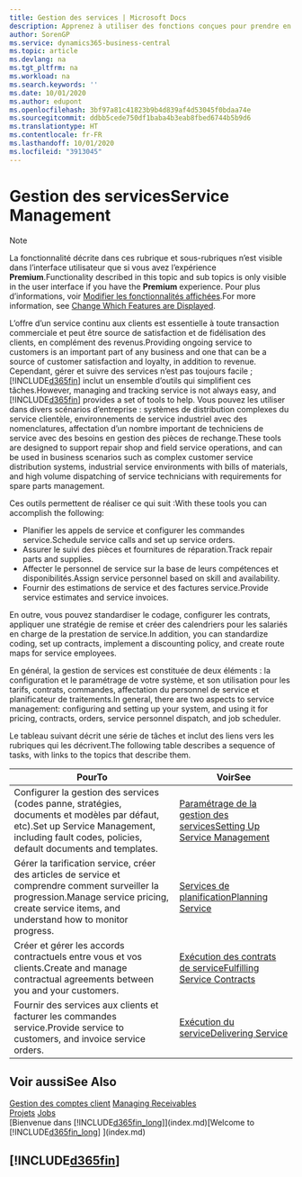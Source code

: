```yaml
---
title: Gestion des services | Microsoft Docs
description: Apprenez à utiliser des fonctions conçues pour prendre en charge les opérations de l’atelier de réparation et du service clientèle.
author: SorenGP
ms.service: dynamics365-business-central
ms.topic: article
ms.devlang: na
ms.tgt_pltfrm: na
ms.workload: na
ms.search.keywords: ''
ms.date: 10/01/2020
ms.author: edupont
ms.openlocfilehash: 3bf97a81c41823b9b4d839af4d53045f0bdaa74e
ms.sourcegitcommit: ddbb5cede750df1baba4b3eab8fbed6744b5b9d6
ms.translationtype: HT
ms.contentlocale: fr-FR
ms.lasthandoff: 10/01/2020
ms.locfileid: "3913045"
---
```

# <a name="service-management"></a><span data-ttu-id="913cf-103">Gestion des services</span><span class="sxs-lookup"><span data-stu-id="913cf-103">Service Management</span></span>
> [!NOTE]
> <span data-ttu-id="913cf-104">La fonctionnalité décrite dans ces rubrique et sous-rubriques n’est visible dans l’interface utilisateur que si vous avez l’expérience **Premium**.</span><span class="sxs-lookup"><span data-stu-id="913cf-104">Functionality described in this topic and sub topics is only visible in the user interface if you have the **Premium** experience.</span></span> <span data-ttu-id="913cf-105">Pour plus d’informations, voir [Modifier les fonctionnalités affichées](ui-experiences.md).</span><span class="sxs-lookup"><span data-stu-id="913cf-105">For more information, see [Change Which Features are Displayed](ui-experiences.md).</span></span>

<span data-ttu-id="913cf-106">L’offre d’un service continu aux clients est essentielle à toute transaction commerciale et peut être source de satisfaction et de fidélisation des clients, en complément des revenus.</span><span class="sxs-lookup"><span data-stu-id="913cf-106">Providing ongoing service to customers is an important part of any business and one that can be a source of customer satisfaction and loyalty, in addition to revenue.</span></span> <span data-ttu-id="913cf-107">Cependant, gérer et suivre des services n’est pas toujours facile ; [!INCLUDE[d365fin](includes/d365fin_md.md)] inclut un ensemble d’outils qui simplifient ces tâches.</span><span class="sxs-lookup"><span data-stu-id="913cf-107">However, managing and tracking service is not always easy, and [!INCLUDE[d365fin](includes/d365fin_md.md)] provides a set of tools to help.</span></span> <span data-ttu-id="913cf-108">Vous pouvez les utiliser dans divers scénarios d’entreprise : systèmes de distribution complexes du service clientèle, environnements de service industriel avec des nomenclatures, affectation d’un nombre important de techniciens de service avec des besoins en gestion des pièces de rechange.</span><span class="sxs-lookup"><span data-stu-id="913cf-108">These tools are designed to support repair shop and field service operations, and can be used in business scenarios such as complex customer service distribution systems, industrial service environments with bills of materials, and high volume dispatching of service technicians with requirements for spare parts management.</span></span>  

 <span data-ttu-id="913cf-109">Ces outils permettent de réaliser ce qui suit :</span><span class="sxs-lookup"><span data-stu-id="913cf-109">With these tools you can accomplish the following:</span></span>  

* <span data-ttu-id="913cf-110">Planifier les appels de service et configurer les commandes service.</span><span class="sxs-lookup"><span data-stu-id="913cf-110">Schedule service calls and set up service orders.</span></span>  
* <span data-ttu-id="913cf-111">Assurer le suivi des pièces et fournitures de réparation.</span><span class="sxs-lookup"><span data-stu-id="913cf-111">Track repair parts and supplies.</span></span>  
* <span data-ttu-id="913cf-112">Affecter le personnel de service sur la base de leurs compétences et disponibilités.</span><span class="sxs-lookup"><span data-stu-id="913cf-112">Assign service personnel based on skill and availability.</span></span>  
* <span data-ttu-id="913cf-113">Fournir des estimations de service et des factures service.</span><span class="sxs-lookup"><span data-stu-id="913cf-113">Provide service estimates and service invoices.</span></span>  

<span data-ttu-id="913cf-114">En outre, vous pouvez standardiser le codage, configurer les contrats, appliquer une stratégie de remise et créer des calendriers pour les salariés en charge de la prestation de service.</span><span class="sxs-lookup"><span data-stu-id="913cf-114">In addition, you can standardize coding, set up contracts, implement a discounting policy, and create route maps for service employees.</span></span>  

<span data-ttu-id="913cf-115">En général, la gestion de services est constituée de deux éléments : la configuration et le paramétrage de votre système, et son utilisation pour les tarifs, contrats, commandes, affectation du personnel de service et planificateur de traitements.</span><span class="sxs-lookup"><span data-stu-id="913cf-115">In general, there are two aspects to service management: configuring and setting up your system, and using it for pricing, contracts, orders, service personnel dispatch, and job scheduler.</span></span>  

<span data-ttu-id="913cf-116">Le tableau suivant décrit une série de tâches et inclut des liens vers les rubriques qui les décrivent.</span><span class="sxs-lookup"><span data-stu-id="913cf-116">The following table describes a sequence of tasks, with links to the topics that describe them.</span></span>   

|<span data-ttu-id="913cf-117">**Pour**</span><span class="sxs-lookup"><span data-stu-id="913cf-117">**To**</span></span>|<span data-ttu-id="913cf-118">**Voir**</span><span class="sxs-lookup"><span data-stu-id="913cf-118">**See**</span></span>|  
|------------|-------------|  
|<span data-ttu-id="913cf-119">Configurer la gestion des services (codes panne, stratégies, documents et modèles par défaut, etc).</span><span class="sxs-lookup"><span data-stu-id="913cf-119">Set up Service Management, including fault codes, policies, default documents and templates.</span></span>|[<span data-ttu-id="913cf-120">Paramétrage de la gestion des services</span><span class="sxs-lookup"><span data-stu-id="913cf-120">Setting Up Service Management</span></span>](service-setup-service.md)|  
|<span data-ttu-id="913cf-121">Gérer la tarification service, créer des articles de service et comprendre comment surveiller la progression.</span><span class="sxs-lookup"><span data-stu-id="913cf-121">Manage service pricing, create service items, and understand how to monitor progress.</span></span>|[<span data-ttu-id="913cf-122">Services de planification</span><span class="sxs-lookup"><span data-stu-id="913cf-122">Planning Service</span></span>](service-plan-service.md)|  
|<span data-ttu-id="913cf-123">Créer et gérer les accords contractuels entre vous et vos clients.</span><span class="sxs-lookup"><span data-stu-id="913cf-123">Create and manage contractual agreements between you and your customers.</span></span>|[<span data-ttu-id="913cf-124">Exécution des contrats de service</span><span class="sxs-lookup"><span data-stu-id="913cf-124">Fulfilling Service Contracts</span></span>](service-fulfill-service-contracts.md)|  
|<span data-ttu-id="913cf-125">Fournir des services aux clients et facturer les commandes service.</span><span class="sxs-lookup"><span data-stu-id="913cf-125">Provide service to customers, and invoice service orders.</span></span>|[<span data-ttu-id="913cf-126">Exécution du service</span><span class="sxs-lookup"><span data-stu-id="913cf-126">Delivering Service</span></span>](service-deliver-service.md)|  

## <a name="see-also"></a><span data-ttu-id="913cf-127">Voir aussi</span><span class="sxs-lookup"><span data-stu-id="913cf-127">See Also</span></span>  
<span data-ttu-id="913cf-128">[Gestion des comptes client](receivables-manage-receivables.md) </span><span class="sxs-lookup"><span data-stu-id="913cf-128">[Managing Receivables](receivables-manage-receivables.md) </span></span>  
<span data-ttu-id="913cf-129">[Projets](projects-how-create-jobs.md) </span><span class="sxs-lookup"><span data-stu-id="913cf-129">[Jobs](projects-how-create-jobs.md) </span></span>  
<span data-ttu-id="913cf-130">[Bienvenue dans [!INCLUDE[d365fin_long](includes/d365fin_long_md.md)]](index.md)</span><span class="sxs-lookup"><span data-stu-id="913cf-130">[Welcome to [!INCLUDE[d365fin_long](includes/d365fin_long_md.md)] ](index.md)</span></span>

## [!INCLUDE[d365fin](includes/free_trial_md.md)]  
